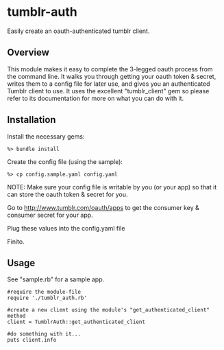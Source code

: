 tumblr-auth
===========

Easily create an oauth-authenticated tumblr client.

## Overview
This module makes it easy to complete the 3-legged oauth process from the command line. It walks you through getting your oauth token & secret, writes them to a config file for later use, and gives you an authenticated Tumblr client to use. It uses the excellent "tumblr_client" gem so please refer to its documentation for more on what you can do with it.

## Installation
Install the necessary gems:

	%> bundle install

Create the config file (using the sample):

	%> cp config.sample.yaml config.yaml

NOTE: Make sure your config file is writable by you (or your app) so that it can store the oauth token & secret for you. 

Go to http://www.tumblr.com/oauth/apps to get the consumer key & consumer secret for your app.

Plug these values into the config.yaml file

Finito.
	
## Usage
See "sample.rb" for a sample app.

	#require the module-file
	require './tumblr_auth.rb'

	#create a new client using the module's "get_authenticated_client" method
	client = TumblrAuth::get_authenticated_client

	#do something with it...
	puts client.info
